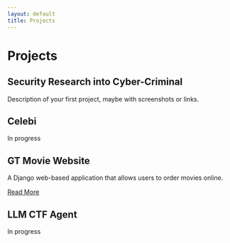 ```yaml
---
layout: default
title: Projects
---
```


# Projects

## Security Research into Cyber-Criminal
Description of your first project, maybe with screenshots or links.  



## Celebi
In progress



## GT Movie Website
A Django web-based application that allows users to order movies online.
<div style="margin-top:15px;">
  <a href="{{ '/projects.html' | relative_url }}">Read More</a>
</div>


## LLM CTF Agent
In progress



